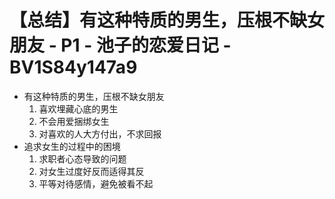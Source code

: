# 【总结】有这种特质的男生，压根不缺女朋友 - P1 - 池子的恋爱日记 - BV1S84y147a9

-   有这种特质的男生，压根不缺女朋友
    1.  喜欢埋藏心底的男生
    2.  不会用爱捆绑女生
    3.  对喜欢的人大方付出，不求回报
-   追求女生的过程中的困境
    1.  求职者心态导致的问题
    2.  对女生过度好反而适得其反
    3.  平等对待感情，避免被看不起